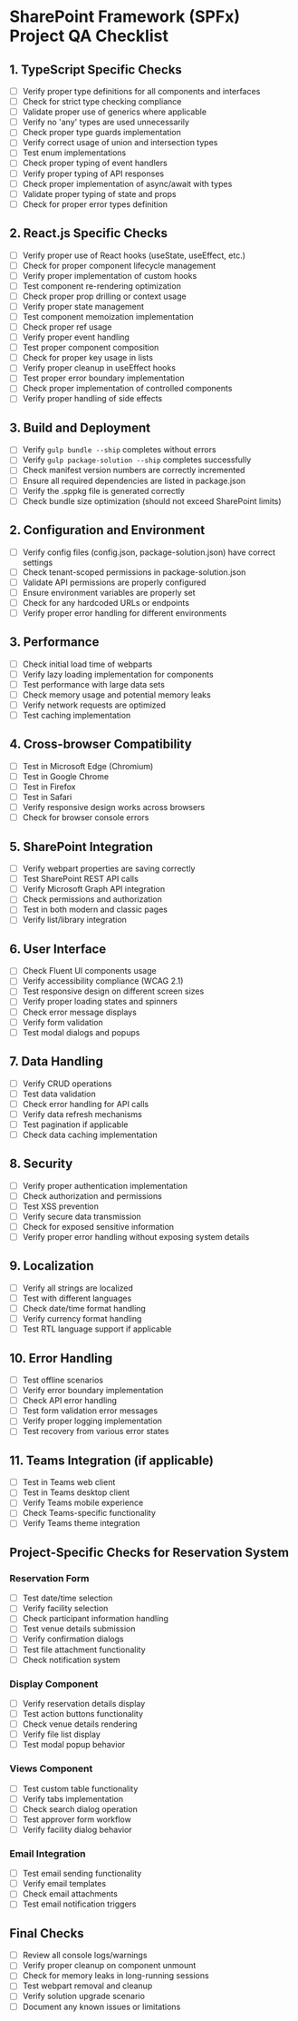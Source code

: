# SharePoint Framework (SPFx) Project QA Checklist

## 1. TypeScript Specific Checks
- [ ] Verify proper type definitions for all components and interfaces
- [ ] Check for strict type checking compliance
- [ ] Validate proper use of generics where applicable
- [ ] Verify no 'any' types are used unnecessarily
- [ ] Check proper type guards implementation
- [ ] Verify correct usage of union and intersection types
- [ ] Test enum implementations
- [ ] Check proper typing of event handlers
- [ ] Verify proper typing of API responses
- [ ] Check proper implementation of async/await with types
- [ ] Validate proper typing of state and props
- [ ] Check for proper error types definition

## 2. React.js Specific Checks
- [ ] Verify proper use of React hooks (useState, useEffect, etc.)
- [ ] Check for proper component lifecycle management
- [ ] Verify proper implementation of custom hooks
- [ ] Test component re-rendering optimization
- [ ] Check proper prop drilling or context usage
- [ ] Verify proper state management
- [ ] Test component memoization implementation
- [ ] Check proper ref usage
- [ ] Verify proper event handling
- [ ] Test proper component composition
- [ ] Check for proper key usage in lists
- [ ] Verify proper cleanup in useEffect hooks
- [ ] Test proper error boundary implementation
- [ ] Check proper implementation of controlled components
- [ ] Verify proper handling of side effects

## 3. Build and Deployment
- [ ] Verify `gulp bundle --ship` completes without errors
- [ ] Verify `gulp package-solution --ship` completes successfully
- [ ] Check manifest version numbers are correctly incremented
- [ ] Ensure all required dependencies are listed in package.json
- [ ] Verify the .sppkg file is generated correctly
- [ ] Check bundle size optimization (should not exceed SharePoint limits)

## 2. Configuration and Environment
- [ ] Verify config files (config.json, package-solution.json) have correct settings
- [ ] Check tenant-scoped permissions in package-solution.json
- [ ] Validate API permissions are properly configured
- [ ] Ensure environment variables are properly set
- [ ] Check for any hardcoded URLs or endpoints
- [ ] Verify proper error handling for different environments

## 3. Performance
- [ ] Check initial load time of webparts
- [ ] Verify lazy loading implementation for components
- [ ] Test performance with large data sets
- [ ] Check memory usage and potential memory leaks
- [ ] Verify network requests are optimized
- [ ] Test caching implementation

## 4. Cross-browser Compatibility
- [ ] Test in Microsoft Edge (Chromium)
- [ ] Test in Google Chrome
- [ ] Test in Firefox
- [ ] Test in Safari
- [ ] Verify responsive design works across browsers
- [ ] Check for browser console errors

## 5. SharePoint Integration
- [ ] Verify webpart properties are saving correctly
- [ ] Test SharePoint REST API calls
- [ ] Verify Microsoft Graph API integration
- [ ] Check permissions and authorization
- [ ] Test in both modern and classic pages
- [ ] Verify list/library integration

## 6. User Interface
- [ ] Check Fluent UI components usage
- [ ] Verify accessibility compliance (WCAG 2.1)
- [ ] Test responsive design on different screen sizes
- [ ] Verify proper loading states and spinners
- [ ] Check error message displays
- [ ] Verify form validation
- [ ] Test modal dialogs and popups

## 7. Data Handling
- [ ] Verify CRUD operations
- [ ] Test data validation
- [ ] Check error handling for API calls
- [ ] Verify data refresh mechanisms
- [ ] Test pagination if applicable
- [ ] Check data caching implementation

## 8. Security
- [ ] Verify proper authentication implementation
- [ ] Check authorization and permissions
- [ ] Test XSS prevention
- [ ] Verify secure data transmission
- [ ] Check for exposed sensitive information
- [ ] Verify proper error handling without exposing system details

## 9. Localization
- [ ] Verify all strings are localized
- [ ] Test with different languages
- [ ] Check date/time format handling
- [ ] Verify currency format handling
- [ ] Test RTL language support if applicable

## 10. Error Handling
- [ ] Test offline scenarios
- [ ] Verify error boundary implementation
- [ ] Check API error handling
- [ ] Test form validation error messages
- [ ] Verify proper logging implementation
- [ ] Test recovery from various error states

## 11. Teams Integration (if applicable)
- [ ] Test in Teams web client
- [ ] Test in Teams desktop client
- [ ] Verify Teams mobile experience
- [ ] Check Teams-specific functionality
- [ ] Verify Teams theme integration

## Project-Specific Checks for Reservation System

### Reservation Form
- [ ] Test date/time selection
- [ ] Verify facility selection
- [ ] Check participant information handling
- [ ] Test venue details submission
- [ ] Verify confirmation dialogs
- [ ] Test file attachment functionality
- [ ] Check notification system

### Display Component
- [ ] Verify reservation details display
- [ ] Test action buttons functionality
- [ ] Check venue details rendering
- [ ] Verify file list display
- [ ] Test modal popup behavior

### Views Component
- [ ] Test custom table functionality
- [ ] Verify tabs implementation
- [ ] Check search dialog operation
- [ ] Test approver form workflow
- [ ] Verify facility dialog behavior

### Email Integration
- [ ] Test email sending functionality
- [ ] Verify email templates
- [ ] Check email attachments
- [ ] Test email notification triggers

## Final Checks
- [ ] Review all console logs/warnings
- [ ] Verify proper cleanup on component unmount
- [ ] Check for memory leaks in long-running sessions
- [ ] Test webpart removal and cleanup
- [ ] Verify solution upgrade scenario
- [ ] Document any known issues or limitations
